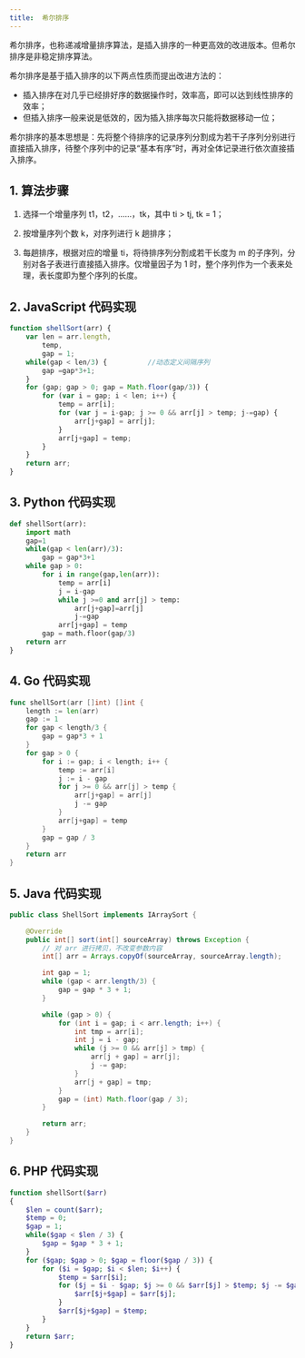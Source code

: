 ```yaml
---
title:  希尔排序
---
```


希尔排序，也称递减增量排序算法，是插入排序的一种更高效的改进版本。但希尔排序是非稳定排序算法。

希尔排序是基于插入排序的以下两点性质而提出改进方法的：

 - 插入排序在对几乎已经排好序的数据操作时，效率高，即可以达到线性排序的效率；
 - 但插入排序一般来说是低效的，因为插入排序每次只能将数据移动一位；

希尔排序的基本思想是：先将整个待排序的记录序列分割成为若干子序列分别进行直接插入排序，待整个序列中的记录“基本有序”时，再对全体记录进行依次直接插入排序。


## 1. 算法步骤

1. 选择一个增量序列 t1，t2，……，tk，其中 ti > tj, tk = 1；

2. 按增量序列个数 k，对序列进行 k 趟排序；

3. 每趟排序，根据对应的增量 ti，将待排序列分割成若干长度为 m 的子序列，分别对各子表进行直接插入排序。仅增量因子为 1 时，整个序列作为一个表来处理，表长度即为整个序列的长度。


## 2. JavaScript 代码实现

```js
function shellSort(arr) {
    var len = arr.length,
        temp,
        gap = 1;
    while(gap < len/3) {          //动态定义间隔序列
        gap =gap*3+1;
    }
    for (gap; gap > 0; gap = Math.floor(gap/3)) {
        for (var i = gap; i < len; i++) {
            temp = arr[i];
            for (var j = i-gap; j >= 0 && arr[j] > temp; j-=gap) {
                arr[j+gap] = arr[j];
            }
            arr[j+gap] = temp;
        }
    }
    return arr;
}
```

## 3. Python 代码实现

```python
def shellSort(arr):
    import math
    gap=1
    while(gap < len(arr)/3):
        gap = gap*3+1
    while gap > 0:
        for i in range(gap,len(arr)):
            temp = arr[i]
            j = i-gap
            while j >=0 and arr[j] > temp:
                arr[j+gap]=arr[j]
                j-=gap
            arr[j+gap] = temp
        gap = math.floor(gap/3)
    return arr
}
```

## 4. Go 代码实现

```go
func shellSort(arr []int) []int {
	length := len(arr)
	gap := 1
	for gap < length/3 {
		gap = gap*3 + 1
	}
	for gap > 0 {
		for i := gap; i < length; i++ {
			temp := arr[i]
			j := i - gap
			for j >= 0 && arr[j] > temp {
				arr[j+gap] = arr[j]
				j -= gap
			}
			arr[j+gap] = temp
		}
		gap = gap / 3
	}
	return arr
}
```

## 5. Java 代码实现

```java
public class ShellSort implements IArraySort {

    @Override
    public int[] sort(int[] sourceArray) throws Exception {
        // 对 arr 进行拷贝，不改变参数内容
        int[] arr = Arrays.copyOf(sourceArray, sourceArray.length);

        int gap = 1;
        while (gap < arr.length/3) {
            gap = gap * 3 + 1;
        }

        while (gap > 0) {
            for (int i = gap; i < arr.length; i++) {
                int tmp = arr[i];
                int j = i - gap;
                while (j >= 0 && arr[j] > tmp) {
                    arr[j + gap] = arr[j];
                    j -= gap;
                }
                arr[j + gap] = tmp;
            }
            gap = (int) Math.floor(gap / 3);
        }

        return arr;
    }
}
```

## 6. PHP 代码实现

```php
function shellSort($arr)
{
    $len = count($arr);
    $temp = 0;
    $gap = 1;
    while($gap < $len / 3) {
        $gap = $gap * 3 + 1;
    }
    for ($gap; $gap > 0; $gap = floor($gap / 3)) {
        for ($i = $gap; $i < $len; $i++) {
            $temp = $arr[$i];
            for ($j = $i - $gap; $j >= 0 && $arr[$j] > $temp; $j -= $gap) {
                $arr[$j+$gap] = $arr[$j];
            }
            $arr[$j+$gap] = $temp;
        }
    }
    return $arr;
}
```
